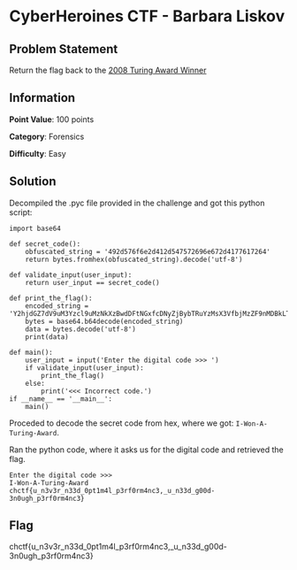 #  CyberHeroines CTF - Barbara Liskov

## Problem Statement

Return the flag back to the [2008 Turing Award Winner](https://www.youtube.com/watch?v=_jTc1BTFdIo)

## Information

**Point Value**: 100 points

**Category**: Forensics

**Difficulty**: Easy

## Solution

Decompiled the .pyc file provided in the challenge and got this python script:
```
import base64

def secret_code():
    obfuscated_string = '492d576f6e2d412d547572696e672d4177617264'
    return bytes.fromhex(obfuscated_string).decode('utf-8')

def validate_input(user_input):
    return user_input == secret_code()

def print_the_flag():
    encoded_string = 'Y2hjdGZ7dV9uM3Yzcl9uMzNkXzBwdDFtNGxfcDNyZjBybTRuYzMsX3VfbjMzZF9nMDBkLTNuMHVnaF9wM3JmMHJtNG5jM30='
    bytes = base64.b64decode(encoded_string)
    data = bytes.decode('utf-8')
    print(data)

def main():
    user_input = input('Enter the digital code >>> ')
    if validate_input(user_input):
        print_the_flag()
    else:
        print('<<< Incorrect code.')
if __name__ == '__main__':
    main()
```

Proceded to decode the secret code from hex, where we got: `I-Won-A-Turing-Award`.

Ran the python code, where it asks us for the digital code and retrieved the flag.
``` 
Enter the digital code >>> 
I-Won-A-Turing-Award
chctf{u_n3v3r_n33d_0pt1m4l_p3rf0rm4nc3,_u_n33d_g00d-3n0ugh_p3rf0rm4nc3}
```

## Flag
chctf{u_n3v3r_n33d_0pt1m4l_p3rf0rm4nc3,_u_n33d_g00d-3n0ugh_p3rf0rm4nc3}
